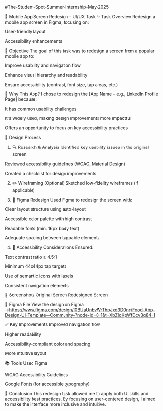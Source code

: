 #The-Student-Spot-Summer-Internship-May-2025

📱 Mobile App Screen Redesign – UI/UX Task
✨ Task Overview
Redesign a mobile app screen in Figma, focusing on:

User-friendly layout

Accessibility enhancements

🎯 Objective
The goal of this task was to redesign a screen from a popular mobile app to:

Improve usability and navigation flow

Enhance visual hierarchy and readability

Ensure accessibility (contrast, font size, tap areas, etc.)

🧠 Why This App?
I chose to redesign the [App Name – e.g., LinkedIn Profile Page] because:

It has common usability challenges

It's widely used, making design improvements more impactful

Offers an opportunity to focus on key accessibility practices

📐 Design Process
1. 🔍 Research & Analysis
Identified key usability issues in the original screen

Reviewed accessibility guidelines (WCAG, Material Design)

Created a checklist for design improvements

2. ✏️ Wireframing (Optional)
Sketched low-fidelity wireframes (if applicable)

3. 🎨 Figma Redesign
Used Figma to redesign the screen with:

Clear layout structure using auto-layout

Accessible color palette with high contrast

Readable fonts (min. 16px body text)

Adequate spacing between tappable elements

4. 🧪 Accessibility Considerations
Ensured:

Text contrast ratio ≥ 4.5:1

Minimum 44x44px tap targets

Use of semantic icons with labels

Consistent navigation elements

📸 Screenshots
Original Screen	Redesigned Screen

🔗 Figma File
View the design on Figma →https://www.figma.com/design/l0BUaUnbvWrThpJxd3D0nc/Food-App-Design-UI-Template--Community-?node-id=0-1&t=XbZIoKpWfDcv3q84-1


✅ Key Improvements
Improved navigation flow

Higher readability

Accessibility-compliant color and spacing

More intuitive layout

📚 Tools Used
Figma

WCAG Accessibility Guidelines

Google Fonts (for accessible typography)

📌 Conclusion
This redesign task allowed me to apply both UI skills and accessibility best practices. By focusing on user-centered design, I aimed to make the interface more inclusive and intuitive.

